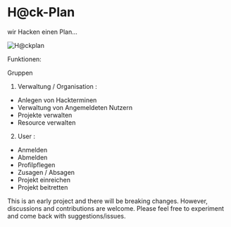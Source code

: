 # H@ck-Plan

wir Hacken einen Plan...

![H@ckplan](https://github.com/hackdaysspring2017/hackplan/raw/master/views/assets/hackathon-graphic.png)


Funktionen:

Gruppen

1. Verwaltung / Organisation :

- Anlegen von Hackterminen
- Verwaltung von Angemeldeten Nutzern
- Projekte verwalten
- Resource verwalten

2. User :

- Anmelden
- Abmelden
- Profilpflegen
- Zusagen / Absagen
- Projekt einreichen
- Projekt beitretten


This is an early project and there will be breaking changes. However, discussions and contributions are welcome. Please feel free to experiment and come back with suggestions/issues.
